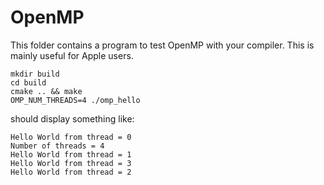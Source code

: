 # OpenMP

This folder contains a program to test OpenMP with your compiler. 
This is mainly useful for Apple users.

```
mkdir build
cd build
cmake .. && make
OMP_NUM_THREADS=4 ./omp_hello
```
should display something like:
```
Hello World from thread = 0
Number of threads = 4
Hello World from thread = 1
Hello World from thread = 3
Hello World from thread = 2
```
